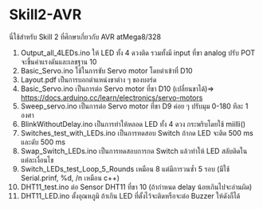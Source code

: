 # Skill2-AVR
นี่ใช้สำหรับ Skill 2 ที่ศึกษาเกี่ยวกับ AVR atMega8/328


1. Output_all_4LEDs.ino  ให้ LED ทั้ง 4 ดวงติด รวมทั้งมี input ที่ขา analog ปรับ POT จะขึ้นค่าแรงดันและเลขฐาน 10
2. Basic_Servo.ino ใช้ในการขับ Servo motor โดยต่าเข้าที่ D10 
3. Layout.pdf เป็นการบอกตำแหน่งขาต่าง ๆ ของบอร์ด
4. Basic_Servo.ino เป็นการต่อ Servo motor ที่ขา D10 (เปลี่ยนขาได้)=> https://docs.arduino.cc/learn/electronics/servo-motors
5. Sweep_servo.ino เป็นการต่อ Servo motor ที่ขา D9 ค่อย ๆ ปรับมุม 0-180 ทีละ 1 องศา
6. BlinkWithoutDelay.ino เป็นการทำให้หลอด LED ทั้ง 4 ดวง กระพริบโดยใช้ miilli()
7. Switches_test_with_LEDs.ino เป็นการทดสอบ Switch ถ้ากด LED จะติด 500 ms และดับ 500 ms
8. Swap_Switch_LEDs.ino เป็นการทดสอบการกด Switch แล้วทำให้ LED สลับติดในแต่ละเงื่อนไข
9. Switch_LEDs_test_Loop_5_Rounds เหมือน 8 แต่มีการวนซ้ำ 5 รอบ (มีใช้ Serial.prinf, %d, /n เหมือน c++)
10. DHT11_test.ino ต่อ Sensor DHT11 ที่ขา 10 (ถ้ากำหนด delay น้อยเกินไปจะอ่านผิด)
11. DHT11_LED.ino ตั้งอุณหภูมิ ถ้าเกิน LED ที่ตั้งไว้จะติดหรือจะต่อ Buzzer ให้ดังก็ได้
